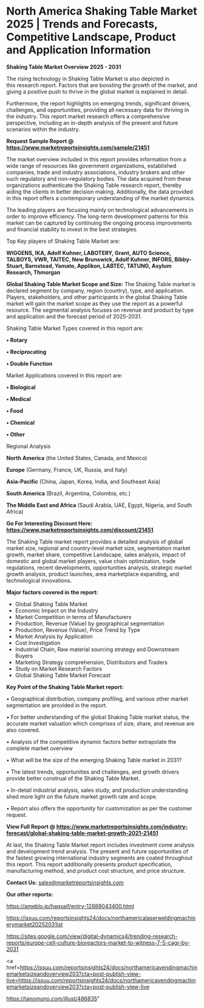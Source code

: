 # North America Shaking Table Market 2025 | Trends and Forecasts, Competitive Landscape, Product and Application Information

<Strong> Shaking Table Market Overview 2025 - 2031</strong>

The rising technology in Shaking Table Market is also depicted in this research report. Factors that are boosting the growth of the market, and giving a positive push to thrive in the global market is explained in detail.

Furthermore, the report highlights on emerging trends, significant drivers, challenges, and opportunities, providing all necessary data for thriving in the industry. This report market research offers a comprehensive perspective, including an in-depth analysis of the present and future scenarios within the industry.

<strong>Request Sample Report @ <a href=https://www.marketreportsinsights.com/sample/21451>https://www.marketreportsinsights.com/sample/21451</a></strong>

The market overview included in this report provides information from a wide range of resources like government organizations, established companies, trade and industry associations, industry brokers and other such regulatory and non-regulatory bodies. The data acquired from these organizations authenticate the Shaking Table research report, thereby aiding the clients in better decision making. Additionally, the data provided in this report offers a contemporary understanding of the market dynamics.

The leading players are focusing mainly on technological advancements in order to improve efficiency. The long-term development patterns for this market can be captured by continuing the ongoing process improvements and financial stability to invest in the best strategies.

Top Key players of Shaking Table Market are:

<strong>WIGGENS, IKA, Adolf Kuhner, LABOTERY, Grant, AUTO Science, TALBOYS, VWR, TAITEC, New Brunswick, Adolf Kuhner, INFORS, Bibby-Stuart, Barnstead, Yamato, Applikon, LABTEC, TATUNG, Asylum Research, Thmorgan</strong>

<strong><b>Global Shaking Table Market Scope and Size:</b></strong>
The Shaking Table market is declared segment by company, region (country), type, and application. Players, stakeholders, and other participants in the global Shaking Table market will gain the market scope as they use the report as a powerful resource. The segmental analysis focuses on revenue and product by type and application and the forecast period of 2025-2031.

Shaking Table Market Types covered in this report are:

<strong>• Rotary

• Reciprocating

• Double Function</strong>

Market Applications covered in this report are:

<strong>• Biological

• Medical

• Food

• Chemical

• Other</strong> 

Regional Analysis

<strong>North America</strong> (the United States, Canada, and Mexico)

<strong>Europe</strong> (Germany, France, UK, Russia, and Italy)

<strong>Asia-Pacific</strong> (China, Japan, Korea, India, and Southeast Asia)

<strong>South America</strong> (Brazil, Argentina, Colombia, etc.)

<strong>The Middle East and Africa</strong> (Saudi Arabia, UAE, Egypt, Nigeria, and South Africa)

<strong>Go For Interesting Discount Here: <a href=https://www.marketreportsinsights.com/discount/21451>https://www.marketreportsinsights.com/discount/21451</a></strong>

The Shaking Table market report provides a detailed analysis of global market size, regional and country-level market size, segmentation market growth, market share, competitive Landscape, sales analysis, impact of domestic and global market players, value chain optimization, trade regulations, recent developments, opportunities analysis, strategic market growth analysis, product launches, area marketplace expanding, and technological innovations.

<strong><b>Major factors covered in the report:</b></strong>
<ul>
  <li>Global Shaking Table Market </li>
  <li>Economic Impact on the Industry</li>
  <li>Market Competition in terms of Manufacturers</li>
  <li>Production, Revenue (Value) by geographical segmentation</li>
  <li>Production, Revenue (Value), Price Trend by Type</li>
  <li>Market Analysis by Application</li>
  <li>Cost Investigation</li>
  <li>Industrial Chain, Raw material sourcing strategy and Downstream Buyers</li>
  <li>Marketing Strategy comprehension, Distributors and Traders</li>
  <li>Study on Market Research Factors</li>
  <li>Global Shaking Table Market Forecast</li>
</ul>

<strong><b>Key Point of the Shaking Table Market report:</b></strong>

• Geographical distribution, company profiling, and various other market segmentation are provided in the report.

• For better understanding of the global Shaking Table market status, the accurate market valuation which comprises of size, share, and revenue are also covered.

• Analysis of the competitive dynamic factors better extrapolate the complete market overview

• What will be the size of the emerging Shaking Table market in 2031?

• The latest trends, opportunities and challenges, and growth drivers provide better construal of the Shaking Table Market.

• In-detail industrial analysis, sales study, and production understanding shed more light on the future market growth rate and scope.

• Report also offers the opportunity for customization as per the customer request.

<strong><b>View Full Report @ <a href=https://www.marketreportsinsights.com/industry-forecast/global-shaking-table-market-growth-2021-21451>https://www.marketreportsinsights.com/industry-forecast/global-shaking-table-market-growth-2021-21451</a></b></strong>


At last, the Shaking Table Market report includes investment come analysis and development trend analysis. The present and future opportunities of the fastest growing international industry segments are coated throughout this report. This report additionally presents product specification, manufacturing method, and product cost structure, and price structure.

<strong>Contact Us:</strong>
sales@marketreportsinsights.com

<strong>Our other reports:</strong>

<a href=https://ameblo.jp/haqsaif/entry-12888043400.html>https://ameblo.jp/haqsaif/entry-12888043400.html</a>

<a href=https://issuu.com/reportsinsights24/docs/northamericalaserweldingmachinerymarket20252031ist>https://issuu.com/reportsinsights24/docs/northamericalaserweldingmachinerymarket20252031ist</a>

<a href=https://sites.google.com/view/digital-dynamics4/trending-research-reports/europe-cell-culture-bioreactors-market-to-witness-7-5-cagr-by-2031>https://sites.google.com/view/digital-dynamics4/trending-research-reports/europe-cell-culture-bioreactors-market-to-witness-7-5-cagr-by-2031</a>

<a href=https://issuu.com/reportsinsights24/docs/northamericavendingmachinemarketsizeandoverview203?cta=post-publish-view-live>https://issuu.com/reportsinsights24/docs/northamericavendingmachinemarketsizeandoverview203?cta=post-publish-view-live</a>

<a href=https://tanomuno.com/illust/486835>https://tanomuno.com/illust/486835</a>"
